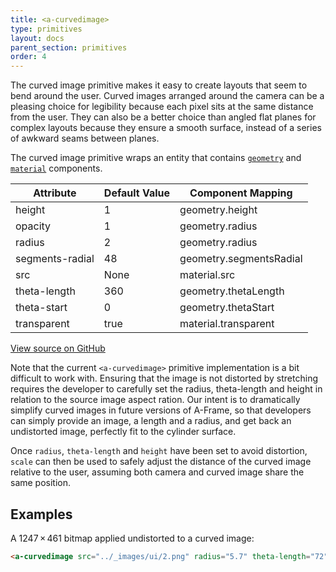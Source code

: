 ```yaml
---
title: <a-curvedimage>
type: primitives
layout: docs
parent_section: primitives
order: 4
---
```


The curved image primitive makes it easy to create layouts that seem to bend around the user. Curved images arranged around the camera can be a pleasing choice for legibility because each pixel sits at the same distance from the user. They can also be a better choice than angled flat planes for complex layouts because they ensure a smooth surface, instead of a series of awkward seams between planes.

The curved image primitive wraps an entity that contains [`geometry`](../components/geometry.html) and [`material`](../components/material.html) components.

| Attribute       | Default Value  | Component Mapping       |
|-----------------|----------------|-------------------------|
| height          | 1              | geometry.height         |
| opacity         | 1              | geometry.radius         |
| radius          | 2              | geometry.radius         |
| segments-radial | 48             | geometry.segmentsRadial |
| src             | None           | material.src            |
| theta-length    | 360            | geometry.thetaLength    |
| theta-start     | 0              | geometry.thetaStart     |
| transparent     | true           | material.transparent    |

[View source on GitHub](https://github.com/aframevr/aframe/blob/master/elements/templates/a-curvedimage.html)

Note that the current `<a-curvedimage>` primitive implementation is a bit difficult to work with. Ensuring that the image is not distorted by stretching requires the developer to carefully set the radius, theta-length and height in relation to the source image aspect ration. Our intent is to dramatically simplify curved images in future versions of A-Frame, so that developers can simply provide an image, a length and a radius, and get back an undistorted image, perfectly fit to the cylinder surface.

Once `radius`, `theta-length` and `height` have been set to avoid distortion, `scale` can then be used to safely adjust the distance of the curved image relative to the user, assuming both camera and curved image share the same position.


## Examples

A 1247 × 461 bitmap applied undistorted to a curved image:

```html
<a-curvedimage src="../_images/ui/2.png" radius="5.7" theta-length="72" height="3.02" rotation="0 100 0" scale="0.8 0.8 0.8"></a-curvedimage>
```
